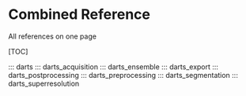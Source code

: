 # Combined Reference

All references on one page

[TOC]

::: darts
::: darts_acquisition
::: darts_ensemble
::: darts_export
::: darts_postprocessing
::: darts_preprocessing
::: darts_segmentation
::: darts_superresolution
